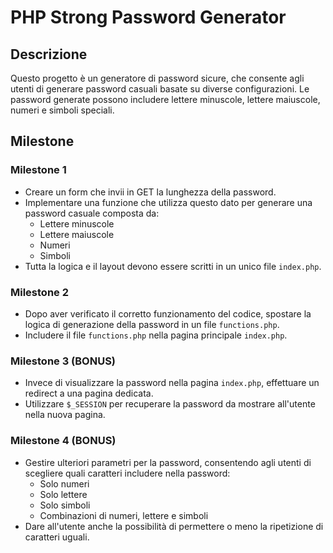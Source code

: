 # PHP Strong Password Generator

## Descrizione
Questo progetto è un generatore di password sicure, che consente agli utenti di generare password casuali basate su diverse configurazioni. Le password generate possono includere lettere minuscole, lettere maiuscole, numeri e simboli speciali. 

## Milestone

### Milestone 1
- Creare un form che invii in GET la lunghezza della password.
- Implementare una funzione che utilizza questo dato per generare una password casuale composta da:
  - Lettere minuscole
  - Lettere maiuscole
  - Numeri
  - Simboli
- Tutta la logica e il layout devono essere scritti in un unico file `index.php`.

### Milestone 2
- Dopo aver verificato il corretto funzionamento del codice, spostare la logica di generazione della password in un file `functions.php`.
- Includere il file `functions.php` nella pagina principale `index.php`.

### Milestone 3 (BONUS)
- Invece di visualizzare la password nella pagina `index.php`, effettuare un redirect a una pagina dedicata.
- Utilizzare `$_SESSION` per recuperare la password da mostrare all'utente nella nuova pagina.

### Milestone 4 (BONUS)
- Gestire ulteriori parametri per la password, consentendo agli utenti di scegliere quali caratteri includere nella password:
  - Solo numeri
  - Solo lettere
  - Solo simboli
  - Combinazioni di numeri, lettere e simboli
- Dare all'utente anche la possibilità di permettere o meno la ripetizione di caratteri uguali.



